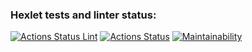 ### Hexlet tests and linter status:
[![Actions Status Lint](https://github.com/SleekHarpy/python-project-lvl1/workflows/hexlet-check/badge.svg)](https://github.com/SleekHarpy/python-project-lvl1/actions)
[![Actions Status](https://github.com/SleekHarpy/python-project-lvl1/workflows/hexlet-check/badge.svg)](https://github.com/SleekHarpy/python-project-lvl1/actions)
[![Maintainability](https://api.codeclimate.com/v1/badges/a99a88d28ad37a79dbf6/maintainability)](https://codeclimate.com/github/codeclimate/codeclimate/maintainability)